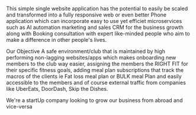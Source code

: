 This simple single website application has the potential to easily be scaled and transformed into a fully responsive web or even better Phone application which can incorporate easy to use yet efficiet microservices such as AI automation marketing and sales CRM for the business growth along with Booking consultation with expert like-minded people who aim to make a difference in other people's lives.

Our Objective
A safe environment/club that is maintained by high performing non-lagging websites/apps which makes onboarding new members to the club way easier, assigning the members the RIGHT FIT for their specific fitness goals, adding meal plan subscriptions that track the macros of the clients ie Fat loss meal plan or BULK meal Plan and easily accessible to the members and of course external traffic from companies like UberEats, DoorDash, Skip the Dishes.

We're a startUp company looking to grow our business from abroad and vice-versa 

